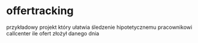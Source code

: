 # offertracking
przykładowy projekt który ułatwia śledzenie hipotetycznemu pracownikowi callcenter ile ofert złożył danego dnia
